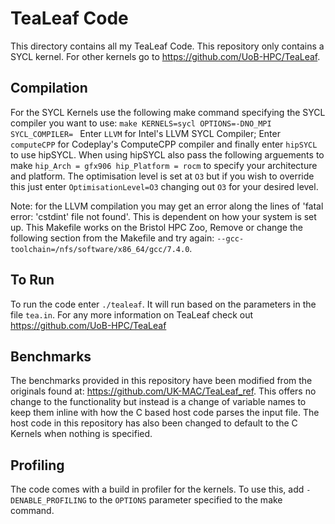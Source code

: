 # TeaLeaf Code

This directory contains all my TeaLeaf Code. This repository only contains a SYCL kernel. For other kernels go to https://github.com/UoB-HPC/TeaLeaf.

## Compilation
For the SYCL Kernels use the following make command specifying the SYCL compiler you want to use:
```make KERNELS=sycl OPTIONS=-DNO_MPI SYCL_COMPILER= ```
Enter ```LLVM``` for Intel's LLVM SYCL Compiler; Enter ```computeCPP``` for Codeplay's ComputeCPP compiler and finally enter ```hipSYCL``` to use hipSYCL. When using hipSYCL also pass the following arguements to make ```hip_Arch = gfx906 hip_Platform = rocm``` to specify your architecture and platform.
The optimisation level is set at ```O3``` but if you wish to override this just enter ```OptimisationLevel=O3``` changing out ```O3``` for your desired level.

Note: for the LLVM compilation you may get an error along the lines of 'fatal error: 'cstdint' file not found'. This is dependent on how your system is set up. This Makefile works on the Bristol HPC Zoo, Remove or change the following section from the Makefile and try again: ```--gcc-toolchain=/nfs/software/x86_64/gcc/7.4.0```. 


## To Run
To run the code enter ```./tealeaf```. It will run based on the parameters in the file ```tea.in```. For any more information on TeaLeaf check out https://github.com/UoB-HPC/TeaLeaf

## Benchmarks
The benchmarks provided in this repository have been modified from the originals found at: https://github.com/UK-MAC/TeaLeaf_ref. This offers no change to the functionality but instead is a change of variable names to keep them inline with how the C based host code parses the input file. The host code in this repository has also been changed to default to the C Kernels when nothing is specified.

## Profiling 
The code comes with a build in profiler for the kernels. To use this, add ```-DENABLE_PROFILING``` to the ```OPTIONS``` parameter specified to the make command.
